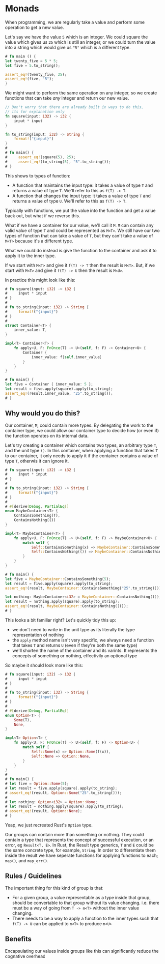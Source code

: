 Monads
======

When programming, we are regularly take a value and perform some operation to get a new value.

Let's say we have the value `5` which is an integer. We could square the value which gives us `25` which is still an
integer, or we could turn the value into a string which would give us `"5"` which is a different type.

```rust
# fn main () {
let twenty_five = 5 * 5;
let five = 5.to_string();

assert_eq!(twenty_five, 25);
assert_eq!(five, "5");
}
```

We might want to perform the same operation on any integer, so we create functions that can take _any_ integer and
return our new value.

```rust
// Don't worry that there are already built in ways to do this, 
// its for explanation only
fn square(input: i32) -> i32 {
    input * input
}

fn to_string(input: i32) -> String {
    format!("{input}")
}
# 
# fn main() {
#     assert_eq!(square(5), 25);
#     assert_eq!(to_string(5), "5".to_string());
# }
```

This shows to types of function:
- A function that maintains the input type: it takes a value of type `T` and returns a value of type `T`.
  We'll refer to this as `f(T) -> T`.
- A function that changes the input type: it takes a value of type `T` and returns a value of type `U`.
  We'll refer to this as `f(T) -> T`.

Typically with functions, we put the value into the function and get a value back out, but what if we reverse this.

What if we have a container for our value, we'll call it `M`. `M` can contain any valid value of type `T` and could be
represented as `M<T>`. We still have our two types of function that can take a value of `T`, but they can't take a value
of `M<T>` because it's a different type.

What we could do instead is give the function to the container and ask it to apply it to the inner type.

If we start with `M<T>` and give it `f(T) -> T` then the result is `M<T>`. But, if we start with `M<T>` and give it 
`f(T) -> U` then the result is `M<U>`.

In practice this might look like this:

```rust
# fn square(input: i32) -> i32 {
#     input * input
# }
# 
# fn to_string(input: i32) -> String {
#     format!("{input}")
# }
# 
struct Container<T> {
    inner_value: T,
}

impl<T> Container<T> {
    fn apply<U, F: FnOnce(T) -> U>(self, f: F) -> Container<U> {
        Container {
            inner_value: f(self.inner_value)
        }
    }
}

# fn main() {
let five = Container { inner_value: 5 };
let result = five.apply(square).apply(to_string);
assert_eq!(result.inner_value, "25".to_string());
# }
```

Why would you do this?
----------------------

Our container, `M`, could contain more types. By delegating the work to the container type, we could allow our container
type to decide how (or even if) the function operates on its internal data.

Let's try creating a container which contains two types, an arbitrary type `T`, and the unit type `()`. In this
container, when applying a function that takes `T` to our container, it only needs to apply it if the container contains
a value of type `T`, otherwis it can ignore it.

```rust
# fn square(input: i32) -> i32 {
#     input * input
# }
# 
# fn to_string(input: i32) -> String {
#     format!("{input}")
# }
# 
# #[derive(Debug, PartialEq)]
enum MaybeContainer<T> {
    ContainsSomething(T),
    ContainsNothing(())
}

impl<T> MaybeContainer<T> {
    fn apply<U, F: FnOnce(T) -> U>(self, f: F) -> MaybeContainer<U> {
        match self {
            Self::ContainsSomething(x) => MaybeContainer::ContainsSomething(f(x)),
            Self::ContainsNothing(()) => MaybeContainer::ContainsNothing(()),
        }
    }
}

# fn main() {
let five = MaybeContainer::ContainsSomething(5);
let result = five.apply(square).apply(to_string);
assert_eq!(result, MaybeContainer::ContainsSomething("25".to_string()));

let nothing: MaybeContainer<i32> = MaybeContainer::ContainsNothing(());
let result = nothing.apply(square).apply(to_string);
assert_eq!(result, MaybeContainer::ContainsNothing(()));
# }
```

This looks a bit familiar right? Let's quickly tidy this up:
- we don't need to write in the unit type as its literally the type representation of nothing
- the `apply` method name isn't very specific, we always need a function that takes `T` and returns `U` (even if they're
  both the same type)
- we'll shorten the name of the container and its varints. It represents the concepts of something or nothing,
  effectivily an optional type

So maybe it should look more like this:


```rust
# fn square(input: i32) -> i32 {
#     input * input
# }
# 
# fn to_string(input: i32) -> String {
#     format!("{input}")
# }
# 
# #[derive(Debug, PartialEq)]
enum Option<T> {
    Some(T),
    None,
}

impl<T> Option<T> {
    fn apply<U, F: FnOnce(T) -> U>(self, f: F) -> Option<U> {
        match self {
            Self::Some(x) => Option::Some(f(x)),
            Self::None => Option::None,
        }
    }
}
# 
# fn main() {
# let five = Option::Some(5);
# let result = five.apply(square).apply(to_string);
# assert_eq!(result, Option::Some("25".to_string()));
# 
# let nothing: Option<i32> = Option::None;
# let result = nothing.apply(square).apply(to_string);
# assert_eq!(result, Option::None);
# }
```

Yeap, we just recreated Rust's `Option` type.

Our groups can contain more than something or nothing. They could contain a type that represents the concept of
successful execution, or an error, eg `Result<T, E>`. In Rust, the Result type generics, `T` and `E` could be the same
concrete type, for example, `String`. In order to differentiate them inside the result we have seperate functions
for applying functions to each; `map()`, and `map_err()`.

Rules / Guidelines
------------------

The important thing for this kind of group is that:
- For a given group, a value representable as a type inside that group, should be convertable to that group without
  its value changing. i.e. there must be a way of going from `T -> m<T>` without the inner value changing.
- There needs to be a way to apply a function to the inner types such that `f(T) -> U` can be applied to `m<T>` to
  produce `m<U>`

Benefits
--------

Encapsulating our values inside groups like this can significantly reduce the cognative overhead
